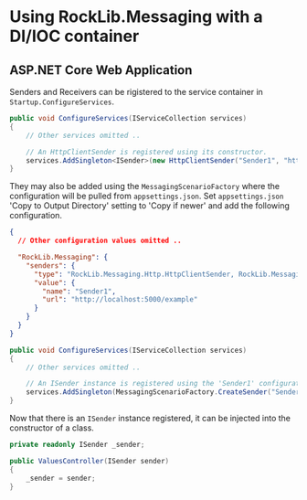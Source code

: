 # Using RockLib.Messaging with a DI/IOC container

## ASP.NET Core Web Application

Senders and Receivers can be rigistered to the service container in `Startup.ConfigureServices`.

``` c#
public void ConfigureServices(IServiceCollection services)
{
    // Other services omitted ..

    // An HttpClientSender is registered using its constructor.
    services.AddSingleton<ISender>(new HttpClientSender("Sender1", "http://localhost:5000/example"));    
}
```

They may also be added using the `MessagingScenarioFactory` where the configuration will be pulled from `appsettings.json`.  Set `appsettings.json` 'Copy to Output Directory' setting to 'Copy if newer' and add the following configuration.

``` json
{
  // Other configuration values omitted ..

  "RockLib.Messaging": {
    "senders": {
      "type": "RockLib.Messaging.Http.HttpClientSender, RockLib.Messaging.Http",
      "value": {
        "name": "Sender1",
        "url": "http://localhost:5000/example"
      }
    }
  }
}
```

``` c#
public void ConfigureServices(IServiceCollection services)
{
    // Other services omitted ..

    // An ISender instance is registered using the 'Sender1' configuration
    services.AddSingleton(MessagingScenarioFactory.CreateSender("Sender1"));
}
```

Now that there is an `ISender` instance registered, it can be injected into the constructor of a class.

``` c#
private readonly ISender _sender;

public ValuesController(ISender sender)
{
    _sender = sender;
}
```